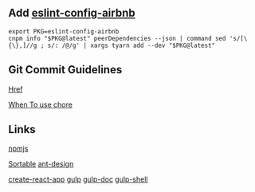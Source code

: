 ## Add [eslint-config-airbnb](https://github.com/airbnb/javascript/tree/master/packages/eslint-config-airbnb)

```
export PKG=eslint-config-airbnb
cnpm info "$PKG@latest" peerDependencies --json | command sed 's/[\{\},]//g ; s/: /@/g' | xargs tyarn add --dev "$PKG@latest"
```

## Git Commit Guidelines
[Href](https://github.com/angular/angular.js/blob/master/CONTRIBUTING.md#-git-commit-guidelines)

[When To use chore](http://stackoverflow.com/questions/26944762/when-to-use-chore-as-type-of-commit-message)


## Links

[npmjs](https://www.npmjs.com/)

[Sortable](https://github.com/RubaXa/Sortable)
[ant-design](https://github.com/ant-design/ant-design)



[create-react-app](https://github.com/facebookincubator/create-react-app)
[gulp](https://github.com/gulpjs/gulp)
[gulp-doc](http://gulpjs.org/recipes/pass-arguments-from-cli.html)
[gulp-shell](https://github.com/sun-zheng-an/gulp-shell)



